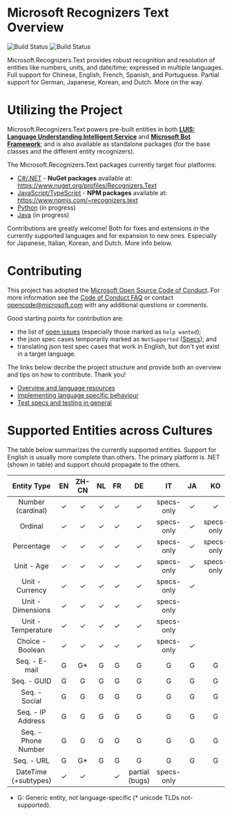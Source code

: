 # Microsoft Recognizers Text Overview

![Build Status](https://msrasia.visualstudio.com/_apis/public/build/definitions/310c848f-b260-4305-9255-b97bfb69974b/116/badge)
![Build Status](https://ci.appveyor.com/api/projects/status/github/Microsoft/Recognizers-Text?branch=master&svg=true&passingText=all%20plats%20-%20OK)

Microsoft.Recognizers.Text provides robust recognition and resolution of entities like numbers, units, and date/time; expressed in multiple languages. Full support for Chinese, English, French, Spanish, and Portuguese. Partial support for German, Japanese, Korean, and Dutch. More on the way.

# Utilizing the Project

Microsoft.Recognizers.Text powers pre-built entities in both [**LUIS: Language Understanding Intelligent Service**](https://www.luis.ai/home) and [**Microsoft Bot Framework**](https://dev.botframework.com/); and is also available as standalone packages (for the base classes and the different entity recognizers).

The Microsoft.Recognizers.Text packages currently target four platforms:
* [C#/.NET](https://github.com/Microsoft/Recognizers-Text/tree/master/.NET) - **NuGet packages** available at: https://www.nuget.org/profiles/Recognizers.Text
* [JavaScript/TypeScript](https://github.com/Microsoft/Recognizers-Text/tree/master/JavaScript/packages/recognizers-text-suite) - **NPM packages** available at: https://www.npmjs.com/~recognizers.text
* [Python](https://github.com/Microsoft/Recognizers-Text/tree/master/Python) (in progress)
* [Java](https://github.com/Microsoft/Recognizers-Text/tree/master/Java) (in progress)

Contributions are greatly welcome! Both for fixes and extensions in the currently supported languages and for expansion to new ones.
Especially for Japanese, Italian, Korean, and Dutch. More info below.

# Contributing

This project has adopted the [Microsoft Open Source Code of Conduct](https://opensource.microsoft.com/codeofconduct/). For more information see the [Code of Conduct FAQ](https://opensource.microsoft.com/codeofconduct/faq/) or contact [opencode@microsoft.com](mailto:opencode@microsoft.com) with any additional questions or comments.

Good starting points for contribution are:
* the list of [open issues](https://github.com/Microsoft/Recognizers-Text/issues) (especially those marked as ```help wanted```); 
* the json spec cases temporarily marked as ```NotSupported``` ([Specs](./Specs)); and
* translating json test spec cases that work in English, but don't yet exist in a target language.

The links below decribe the project structure and provide both an overview and tips on how to contribute. Thank you!

* [Overview and language resources](https://blog.botframework.com/2018/01/24/contributing-luis-microsoft-recognizers-text-part-1/)
* [Implementing language specific behaviour](https://blog.botframework.com/2018/02/01/contributing-luis-microsoft-recognizers-text-part-2/)
* [Test specs and testing in general](https://blog.botframework.com/2018/02/12/contributing-luis-microsoft-recognizers-text-part-3/)

# Supported Entities across Cultures

The table below summarizes the currently supported entities. Support for English is usually more complete than others. The primary platform is .NET (shown in table) and support should propagate to the others.

| Entity Type       | EN      | ZH-CN   | NL    | FR     | DE     | IT      | JA       | KO     | PT       | ES      |
|:-----------------:|:-------:|:-------:|:-----:|:------:|:------:|:-------:|:--------:|:------:|:--------:|:-------:| 
| Number (cardinal)    | ✓    | ✓       | ✓     | ✓     | ✓     | specs-only | ✓     | ✓      | ✓       | ✓       |
| Ordinal              | ✓    | ✓       | ✓     | ✓     | ✓     | specs-only | ✓     | specs-only | ✓    | ✓      |
| Percentage           | ✓    | ✓       | ✓     | ✓     | ✓     | specs-only | ✓     | specs-only | ✓    | ✓      |
| Unit - Age           | ✓    | ✓       | ✓     | ✓     | ✓     | specs-only | ✓     | specs-only | ✓    | ✓      |
| Unit - Currency      | ✓    | ✓       | ✓     | ✓     | ✓     | specs-only | ✓     |        | ✓        | ✓      |
| Unit - Dimensions    | ✓    | ✓       | ✓     | ✓     | ✓     | specs-only |       |        | ✓        | ✓       | 
| Unit - Temperature   | ✓    | ✓       | ✓     | ✓     | ✓     | specs-only |       |        | ✓        | ✓       | 
| Choice - Boolean     | ✓    | ✓       | ✓     | ✓     | ✓     | specs-only | ✓     |        | ✓        | ✓      | 
| Seq. - E-mail        | G    | G*       | G     | G     | G      | G          | G     | G      | G        | G       |
| Seq. - GUID          | G    | G        | G     | G     | G      | G          | G     | G      | G        | G       |
| Seq. - Social        | G    | G        | G     | G     | G      | G          | G     | G      | G        | G       |
| Seq. - IP Address    | G    | G        | G     | G     | G      | G          | G     | G      | G        | G       |
| Seq. - Phone Number  | G    | G        | G     | G     | G      | G          | G     | G      | G        | G       |
| Seq. - URL           | G    | G*       | G     | G     | G      | G          | G     | G      | G        | G       |
| DateTime (+subtypes) | ✓    | ✓       |       | ✓     | partial (bugs)  | specs-only |   |  | ✓        | ✓      | 
* G: Generic entity, not language-specific (* unicode TLDs not-supported). 
